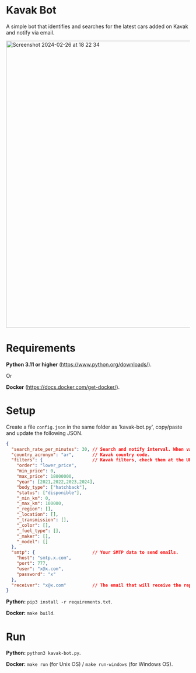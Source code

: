# Kavak Bot

A simple bot that identifies and searches for the latest cars added on Kavak and notify via email.

<img width="785" alt="Screenshot 2024-02-26 at 18 22 34" src="https://github.com/juanenmellare/kavak-bot/assets/18221356/5801d96d-1667-4986-9fda-2c3f9ab88c7f">

# Requirements

**Python 3.11 or higher** (https://www.python.org/downloads/).

Or

**Docker** (https://docs.docker.com/get-docker/).

# Setup

Create a file `config.json` in the same folder as 'kavak-bot.py', copy/paste and update the following JSON.
```json
{
  "search_rate_per_minutes": 30, // Search and notify interval. When value is 0 it will execute just once.
  "country_acronym": "ar",       // Kavak country code. 
  "filters": {                   // Kavak filters, check them at the URL of the web page when filter are applied (should match and if you want to ignore them add an underscore at the begging of the key). 
    "order": "lower_price",
    "min_price": 0,
    "max_price": 18000000,
    "year": [2021,2022,2023,2024],
    "body_type": ["hatchback"],
    "status": ["disponible"],
    "_min_km": 0,
    "_max_km": 100000,
    "_region": [],
    "_location": [],
    "_transmission": [],
    "_color": [],
    "_fuel_type": [],
    "_maker": [],
    "_model": []
  },
  "smtp": {                      // Your SMTP data to send emails.
    "host": "smtp.x.com",
    "port": 777,
    "user": "x@x.com",
    "password": "x"
  },
  "receiver": "x@x.com"          // The email that will receive the reports.
}
```

**Python:** `pip3 install -r requirements.txt`.

**Docker:**  `make build`.

# Run

**Python:** `python3 kavak-bot.py`.

**Docker:** `make run` (for Unix OS) / `make run-windows` (for Windows OS).
